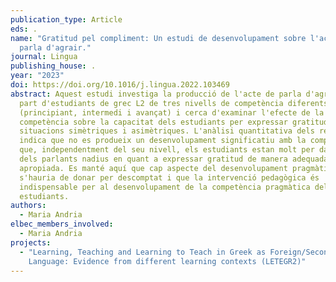 ```yaml
---
publication_type: Article
eds: .
name: "Gratitud pel compliment: Un estudi de desenvolupament sobre l'acte de
  parla d'agrair."
journal: Lingua
publishing_house: .
year: "2023"
doi: https://doi.org/10.1016/j.lingua.2022.103469
abstract: Aquest estudi investiga la producció de l'acte de parla d'agrair per
  part d'estudiants de grec L2 de tres nivells de competència diferents
  (principiant, intermedi i avançat) i cerca d'examinar l'efecte de la
  competència sobre la capacitat dels estudiants per expressar gratitud en
  situacions simètriques i asimètriques. L'anàlisi quantitativa dels resultats
  indica que no es produeix un desenvolupament significatiu amb la competència i
  que, independentment del seu nivell, els estudiants estan molt per darrere
  dels parlants nadius en quant a expressar gratitud de manera adequada i
  apropiada. Es manté aquí que cap aspecte del desenvolupament pragmàtic
  s'hauria de donar per descomptat i que la intervenció pedagògica és
  indispensable per al desenvolupament de la competència pragmàtica dels
  estudiants.
authors:
  - Maria Andria
elbec_members_involved:
  - Maria Andria
projects:
  - "Learning, Teaching and Learning to Teach in Greek as Foreign/Second
    Language: Evidence from different learning contexts (LETEGR2)"
---
```

